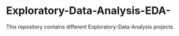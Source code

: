 # Exploratory-Data-Analysis-EDA-
This repository contains different Exploratory-Data-Analysis projects
